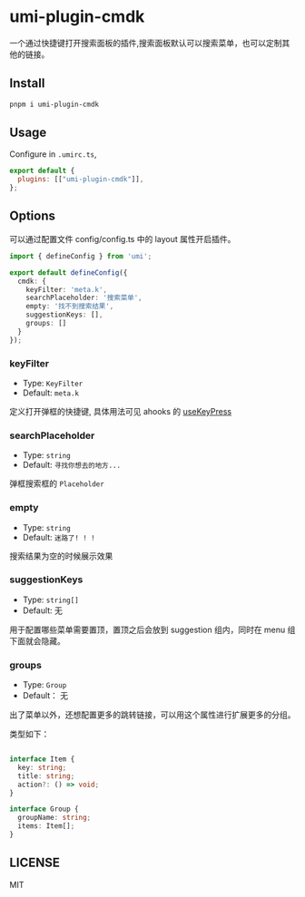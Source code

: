 # umi-plugin-cmdk

一个通过快捷键打开搜索面板的插件,搜索面板默认可以搜索菜单，也可以定制其他的链接。

## Install

```bash
pnpm i umi-plugin-cmdk
```

## Usage

Configure in `.umirc.ts`,

```js
export default {
  plugins: [["umi-plugin-cmdk"]],
};
```

## Options

可以通过配置文件 config/config.ts 中的 layout 属性开启插件。

```typescript
import { defineConfig } from 'umi';

export default defineConfig({
  cmdk: {
    keyFilter: 'meta.k',
    searchPlaceholder: '搜索菜单',
    empty: '找不到搜索结果',
    suggestionKeys: [],
    groups: []
  }
});
```

### keyFilter
- Type: `KeyFilter`
- Default: `meta.k` 

定义打开弹框的快捷键, 具体用法可见 ahooks 的 [useKeyPress](https://ahooks.js.org/zh-CN/hooks/use-key-press/#params)

### searchPlaceholder
- Type: `string`
- Default: `寻找你想去的地方...` 

弹框搜索框的 `Placeholder`

### empty
- Type: `string`
- Default: `迷路了! ! !` 

搜索结果为空的时候展示效果

### suggestionKeys
- Type: `string[]`
- Default: 无

用于配置哪些菜单需要置顶，置顶之后会放到 suggestion 组内，同时在 menu 组下面就会隐藏。

### groups

- Type: `Group`
- Default： 无

出了菜单以外，还想配置更多的跳转链接，可以用这个属性进行扩展更多的分组。

类型如下：

```typescript

interface Item {
  key: string;
  title: string;
  action?: () => void;
}

interface Group {
  groupName: string;
  items: Item[];
}
```

## LICENSE

MIT
